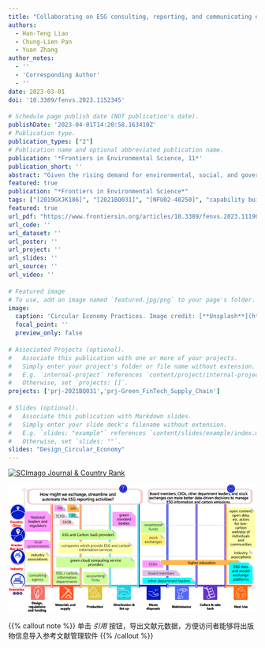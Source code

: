 ```yaml
---
title: "Collaborating on ESG consulting, reporting, and communicating education: Using partner maps for capability building design"
authors:
  - Han-Teng Liao
  - Chung-Lien Pan
  - Yuan Zhang
author_notes:
  - ''
  - 'Corresponding Author'
  - ''
date: 2023-03-01
doi: '10.3389/fenvs.2023.1152345'

# Schedule page publish date (NOT publication's date).
publishDate: '2023-04-01T14:20:58.163410Z'
# Publication type.
publication_types: ["2"]
# Publication name and optional abbreviated publication name.
publication: '*Frontiers in Environmental Science, 11*'
publication_short: ''
abstract: "Given the rising demand for environmental, social, and governance (ESG) talents, this study aims to provide a multidisciplinary outlook of specific capability requirements for ESG talents, focusing on the use of ESG and carbon information, thereby providing a roadmap for ESG education. Following design science framework conventions and running design workshops that integrate design thinking of “how might we” design questions, literature analysis, and expert interviews across disciplines, this study presents findings regarding three main activities—consulting, reporting, and communicating. Based on the iterations of design workshops that adopt a circular economy-based partner map design canvas for stakeholder analysis with procedures such as expert interviews and literature analysis, three partner/capability maps were generated to map stakeholders and explore the capabilities needed. ESG and carbon information digital and data skills emerged as the core capability to complete all the three tasks. A conceptual framework—a Smart System of ESG and Carbon Information—is proposed to summarize planning, operating, and communicating with ESG and carbon information, along with high-level organizational actions and talent capabilities. It identifies the building blocks of an ESG operating system within an enterprise to engage various stakeholders for value-creation collaboration. Despite the limitation of a lack of comprehensive review and limited geographic and disciplinary representation, this study provides a roadmap for enterprises and universities to explore and define talent requirements and create specific education and training programs."
featured: true
publication: "*Frontiers in Environmental Science*"
tags: ["[2019GXJK186]", "[2021BQ031]", "[NFU02-40250]", "capability building", "carbon accounting", "circular economy", "corporate accountability", "decarbonization", "digital transformation", "ESG", "strategic foresight"]
featured: true
url_pdf: "https://www.frontiersin.org/articles/10.3389/fenvs.2023.1119011"
url_code: ''
url_dataset: ''
url_poster: ''
url_project: ''
url_slides: ''
url_source: ''
url_video: ''

# Featured image
# To use, add an image named `featured.jpg/png` to your page's folder.
image:
  caption: 'Circular Economy Practices. Image credit: [**Unsplash**](https://unsplash.com/photos/FoG7PKNYjpM)'
  focal_point: ''
  preview_only: false

# Associated Projects (optional).
#   Associate this publication with one or more of your projects.
#   Simply enter your project's folder or file name without extension.
#   E.g. `internal-project` references `content/project/internal-project/index.md`.
#   Otherwise, set `projects: []`.
projects: ['prj-2021BQ031','prj-Green_FinTech_Supply_Chain']

# Slides (optional).
#   Associate this publication with Markdown slides.
#   Simply enter your slide deck's filename without extension.
#   E.g. `slides: "example"` references `content/slides/example/index.md`.
#   Otherwise, set `slides: ""`.
slides: "Design_Circular_Economy"
---
```


<a href="https://www.scimagojr.com/journalsearch.php?q=21100826280&amp;tip=sid&amp;exact=no" title="SCImago Journal &amp; Country Rank"><img border="0" src="https://www.scimagojr.com/journal_img.php?id=21100826280" alt="SCImago Journal &amp; Country Rank"  /></a>


![./ESG_reporting.png](./ESG_reporting.png)

{{% callout note %}}
单击 _引用_ 按钮，导出文献元数据，方便访问者能够将出版物信息导入参考文献管理软件
{{% /callout %}}
